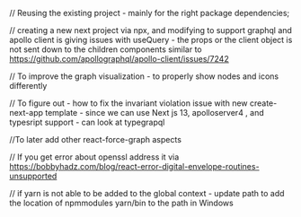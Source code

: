// Reusing the existing project - mainly for the right package dependencies; 

// creating a new next project via npx, and modifying to support graphql and apollo client is giving issues with useQuery - the props or the client object is not sent down to the children components
similar to https://github.com/apollographql/apollo-client/issues/7242

// To improve the graph visualization - to properly show nodes and icons differently

// To figure out - how to fix the invariant violation issue with new create-next-app template - since we can use Next js 13, apolloserver4 , and typesript support - can look at typegrapql 

//To later add other react-force-graph aspects

// If you get error about openssl address it via https://bobbyhadz.com/blog/react-error-digital-envelope-routines-unsupported

// if yarn is not able to be added to the global context - update path to add the location of npmmodules yarn/bin to the path  in Windows 